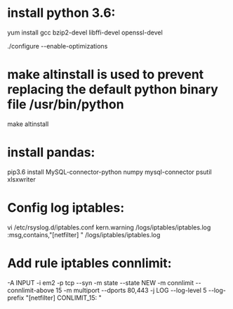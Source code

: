 # install python 3.6:

yum install gcc bzip2-devel libffi-devel openssl-devel 

./configure --enable-optimizations 
 
# make altinstall is used to prevent replacing the default python binary file /usr/bin/python

make altinstall 

# install pandas:

pip3.6 install MySQL-connector-python numpy mysql-connector psutil xlsxwriter 

# Config log iptables:
vi /etc/rsyslog.d/iptables.conf
kern.warning    /logs/iptables/iptables.log
:msg,contains,"[netfilter] " /logs/iptables/iptables.log

# Add rule iptables connlimit:
-A INPUT -i em2 -p tcp --syn -m state --state NEW -m connlimit --connlimit-above 15 -m multiport --dports 80,443 -j LOG --log-level 5 --log-prefix "[netfilter] CONLIMIT_15: "

